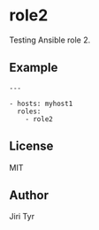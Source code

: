 role2
=====

Testing Ansible role 2.


Example
-------

```
---

- hosts: myhost1
  roles:
    - role2
```


License
-------

MIT


Author
------

Jiri Tyr
